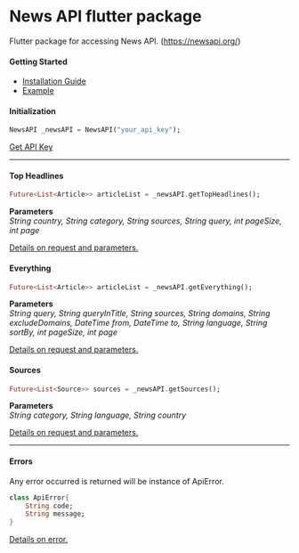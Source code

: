 # News API flutter package

Flutter package for accessing News API. (https://newsapi.org/)

#### Getting Started
* <a href="https://pub.dev/packages/news_api_flutter_package/install" target="_blank">Installation Guide</a>
* <a href="https://pub.dev/packages/news_api_flutter_package/example" target="_blank">Example</a>


#### Initialization
```dart
NewsAPI _newsAPI = NewsAPI("your_api_key");
```
<a href="https://newsapi.org/register" target="_blank">Get API Key</a>
<hr/>

#### Top Headlines
```dart
Future<List<Article>> articleList = _newsAPI.getTopHeadlines();
```
**Parameters**  
*String country, String category, String sources, String query, int pageSize, int page*

<a href="https://newsapi.org/docs/endpoints/top-headlines" target="_blank">Details on request and parameters.</a>

#### Everything
```dart
Future<List<Article>> articleList = _newsAPI.getEverything();
```
**Parameters**  
*String query, String queryInTitle, String sources, String domains, String excludeDomains, DateTime from, DateTime to, String language, String sortBy, int pageSize, int page*

<a href="https://newsapi.org/docs/endpoints/everything" target="_blank">Details on request and parameters.</a>


#### Sources
```dart
Future<List<Source>> sources = _newsAPI.getSources();
```
**Parameters**  
*String category, String language, String country*

<a href="https://newsapi.org/docs/endpoints/sources" target="_blank">Details on request and parameters.</a>

<hr/>

#### Errors
Any error occurred is returned will be instance of ApiError.
```dart
class ApiError{
    String code;
    String message;
}
```
<a href="https://newsapi.org/docs/errors" target="_blank">Details on error.</a>